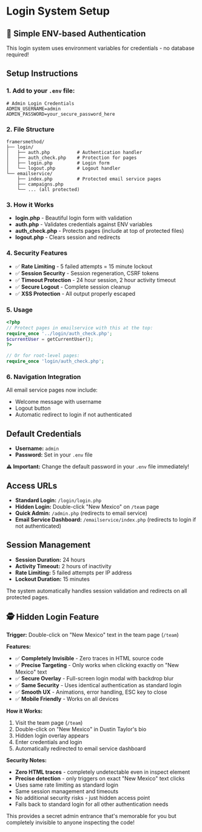 # Login System Setup

## 🔐 Simple ENV-based Authentication

This login system uses environment variables for credentials - no database required!

## Setup Instructions

### 1. Add to your `.env` file:
```env
# Admin Login Credentials
ADMIN_USERNAME=admin
ADMIN_PASSWORD=your_secure_password_here
```

### 2. File Structure
```
framersmethod/
├── login/
│   ├── auth.php          # Authentication handler
│   ├── auth_check.php    # Protection for pages
│   ├── login.php         # Login form
│   └── logout.php        # Logout handler
└── emailservice/
    ├── index.php         # Protected email service pages
    ├── campaigns.php
    └── ... (all protected)
```

### 3. How it Works
- **login.php** - Beautiful login form with validation
- **auth.php** - Validates credentials against ENV variables
- **auth_check.php** - Protects pages (include at top of protected files)
- **logout.php** - Clears session and redirects

### 4. Security Features
- ✅ **Rate Limiting** - 5 failed attempts = 15 minute lockout
- ✅ **Session Security** - Session regeneration, CSRF tokens
- ✅ **Timeout Protection** - 24 hour session, 2 hour activity timeout
- ✅ **Secure Logout** - Complete session cleanup
- ✅ **XSS Protection** - All output properly escaped

### 5. Usage
```php
<?php
// Protect pages in emailservice with this at the top:
require_once '../login/auth_check.php';
$currentUser = getCurrentUser();
?>

// Or for root-level pages:
require_once 'login/auth_check.php';
```

### 6. Navigation Integration
All email service pages now include:
- Welcome message with username
- Logout button
- Automatic redirect to login if not authenticated

## Default Credentials
- **Username:** `admin` 
- **Password:** Set in your `.env` file

**⚠️ Important:** Change the default password in your `.env` file immediately!

## Access URLs
- **Standard Login:** `/login/login.php`
- **Hidden Login:** Double-click "New Mexico" on `/team` page
- **Quick Admin:** `/admin.php` (redirects to email service)
- **Email Service Dashboard:** `/emailservice/index.php` (redirects to login if not authenticated)

## Session Management
- **Session Duration:** 24 hours
- **Activity Timeout:** 2 hours of inactivity
- **Rate Limiting:** 5 failed attempts per IP address
- **Lockout Duration:** 15 minutes

The system automatically handles session validation and redirects on all protected pages.

## 🕵️ Hidden Login Feature

**Trigger:** Double-click on "New Mexico" text in the team page (`/team`)

**Features:**
- ✅ **Completely Invisible** - Zero traces in HTML source code
- ✅ **Precise Targeting** - Only works when clicking exactly on "New Mexico" text
- ✅ **Secure Overlay** - Full-screen login modal with backdrop blur
- ✅ **Same Security** - Uses identical authentication as standard login
- ✅ **Smooth UX** - Animations, error handling, ESC key to close
- ✅ **Mobile Friendly** - Works on all devices

**How it Works:**
1. Visit the team page (`/team`)
2. Double-click on "New Mexico" in Dustin Taylor's bio
3. Hidden login overlay appears
4. Enter credentials and login
5. Automatically redirected to email service dashboard

**Security Notes:**
- **Zero HTML traces** - completely undetectable even in inspect element
- **Precise detection** - only triggers on exact "New Mexico" text clicks
- Uses same rate limiting as standard login
- Same session management and timeouts
- No additional security risks - just hidden access point
- Falls back to standard login for all other authentication needs

This provides a secret admin entrance that's memorable for you but completely invisible to anyone inspecting the code!
